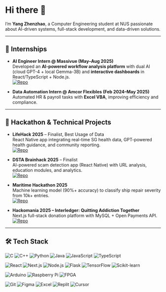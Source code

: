 # Hi there 👋  
I’m **Yang Zhenzhao**, a Computer Engineering student at NUS passionate about AI-driven systems, full-stack development, and data-driven solutions.  

---

## 💼 Internships  

- **AI Engineer Intern @ Massivue (May–Aug 2025)**  
  Developed an **AI-powered workflow analysis platform** with dual AI (cloud GPT-4 + local Gemma-3B) and **interactive dashboards** in React/TypeScript + Node.js.  
  [![Repo](https://img.shields.io/badge/GitHub-Repo-blue?logo=github)]([https://github.com/yourusername/massivue-project](https://github.com/Zhenzha0/xceleratepro-ops-workflow-analysis-with-agent))

- **Data Automation Intern @ Amcor Flexibles (Feb 2024–May 2025)**  
  Automated HR & payroll tasks with **Excel VBA**, improving efficiency and compliance.  

---

## 🚀 Hackathon & Technical Projects  

- **LifeHack 2025** – Finalist, Best Usage of Data  
  React Native app integrating real-time SG health data, GPT-powered health guidance, and community reporting.  
  [![Repo](https://img.shields.io/badge/GitHub-Repo-blue?logo=github)]([https://github.com/yourusername/lifehack-2025](https://github.com/clemenong1/SigmaHealth))

- **DSTA Brainhack 2025** – Finalist  
  AI-powered scam detection app (React Native) with URL analysis, education modules, and analytics.  
  [![Repo](https://img.shields.io/badge/GitHub-Repo-blue?logo=github)](https://github.com/Path-yang/DSTA-Code-Exp-2025)

- **Maritime Hackathon 2025**  
  Machine learning model (90%+ accuracy) to classify ship repair severity from 10k+ entries.  
  [![Repo](https://img.shields.io/badge/GitHub-Repo-blue?logo=github)](https://github.com/Path-yang/Maritime-Hackathon-2025)

- **Hackomania 2025 – Interledger: Quitting Addiction Together**  
  Next.js full-stack donation platform with MySQL + Open Payments API.  
  [![Repo](https://img.shields.io/badge/GitHub-Repo-blue?logo=github)](https://github.com/Path-yang/Hackomania_2025)

---

## 🛠️ Tech Stack  

![C](https://img.shields.io/badge/C-00599C?style=flat&logo=c&logoColor=white)
![C++](https://img.shields.io/badge/C++-00599C?style=flat&logo=c%2B%2B&logoColor=white)
![Python](https://img.shields.io/badge/Python-3776AB?style=flat&logo=python&logoColor=white)
![Java](https://img.shields.io/badge/Java-ED8B00?style=flat&logo=java&logoColor=white)
![JavaScript](https://img.shields.io/badge/JavaScript-F7DF1E?style=flat&logo=javascript&logoColor=black)
![TypeScript](https://img.shields.io/badge/TypeScript-3178C6?style=flat&logo=typescript&logoColor=white)

![React](https://img.shields.io/badge/React-20232A?style=flat&logo=react&logoColor=61DAFB)
![Next.js](https://img.shields.io/badge/Next.js-000000?style=flat&logo=nextdotjs&logoColor=white)
![Node.js](https://img.shields.io/badge/Node.js-339933?style=flat&logo=node.js&logoColor=white)
![Flask](https://img.shields.io/badge/Flask-000000?style=flat&logo=flask&logoColor=white)
![TensorFlow](https://img.shields.io/badge/TensorFlow-FF6F00?style=flat&logo=tensorflow&logoColor=white)
![Scikit-learn](https://img.shields.io/badge/scikit--learn-F7931E?style=flat&logo=scikitlearn&logoColor=white)

![Arduino](https://img.shields.io/badge/Arduino-00979D?style=flat&logo=arduino&logoColor=white)
![Raspberry Pi](https://img.shields.io/badge/Raspberry%20Pi-A22846?style=flat&logo=raspberrypi&logoColor=white)
![FPGA](https://img.shields.io/badge/FPGA-0099cc?style=flat&logo=intel&logoColor=white)

![Git](https://img.shields.io/badge/Git-F05032?style=flat&logo=git&logoColor=white)
![Figma](https://img.shields.io/badge/Figma-F24E1E?style=flat&logo=figma&logoColor=white)
![Excel](https://img.shields.io/badge/Excel-217346?style=flat&logo=microsoftexcel&logoColor=white)
![Replit](https://img.shields.io/badge/Replit-F26207?style=flat&logo=replit&logoColor=white)
![Cursor](https://img.shields.io/badge/Cursor-000000?style=flat&logo=cursor&logoColor=white)
